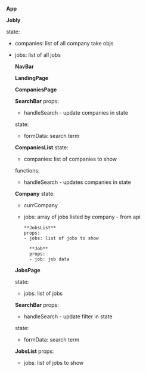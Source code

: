 <!-- TODO: pattern match component design names -->

**App**

  **Jobly**
  <!--  TODO: take companies/jobs state out - -->
  state:
  - companies: list of all company take objs
  - jobs: list of all jobs

    **NavBar**

    **LandingPage**

    **CompaniesPage**
    <!-- TODO: let these pages hold companies state when visited -->

      **SearchBar**
      props:
      - handleSearch - update companies in state

      state:
      - formData: search term

      **CompaniesList**
      state:
      - companies: list of companies to show

      functions:
      - handleSearch - updates companies in state

    <!-- TODO: not being rendered by CompaniesList - comes from Jobly -->
    **Company**
     state:
    - currCompany
    - jobs: array of jobs listed by company - from api

          **JobsList**
          props:
          - jobs: list of jobs to show

            **Job**
            props:
            - job: job data

    **JobsPage**
    <!-- TODO: jobs state living in 3 places - keep it here -->
    state:
    - jobs: list of jobs
    <!-- TODO: consider piece of state for filter eg. "watson" -->

      **SearchBar**
      props:
      - handleSearch - update filter in state

      state:
      - formData: search term

      **JobsList**
      props:
      - jobs: list of jobs to show















